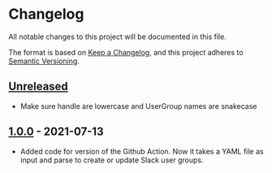 # Changelog

All notable changes to this project will be documented in this file.

The format is based on [Keep a Changelog](https://keepachangelog.com/en/1.0.0/),
and this project adheres to [Semantic Versioning](https://semver.org/spec/v2.0.0.html).



## [Unreleased]

- Make sure handle are lowercase and UserGroup names are snakecase

## [1.0.0] - 2021-07-13

- Added code for version of the Github Action. Now it takes a YAML file as input and parse to create or update Slack user groups.

[Unreleased]: https://github.com/giantswarm/update-slack-info/compare/v1.0.0...HEAD
[1.0.0]: https://github.com/giantswarm/update-slack-info/releases/tag/v1.0.0

